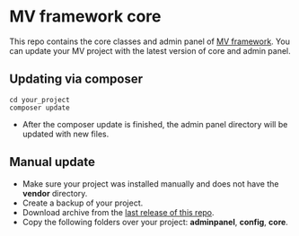 # MV framework core
This repo contains the core classes and admin panel of [MV framework](https://github.com/makscraft/mv-framework). You can update your MV project with the latest version of core and admin panel.

Updating via composer
---
```
cd your_project
composer update
```
- After the composer update is finished, the admin panel directory will be updated with new files.


Manual update
---
- Make sure your project was installed manually and does not have the **vendor** directory.
- Create a backup of your project.
- Download archive from the [last release of this repo](https://github.com/makscraft/mv-core/releases).
- Copy the following folders over your project: **adminpanel**, **config**, **core**.
